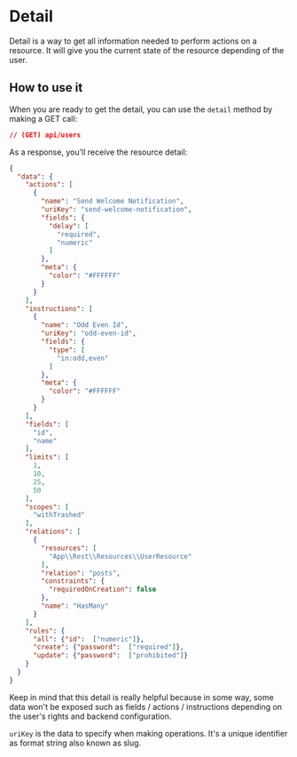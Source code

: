 # Detail

Detail is a way to get all information needed to perform actions on a resource. It will give you the current state of the resource depending of the user.

## How to use it

When you are ready to get the detail, you can use the `detail` method by making a GET call:

```json
// (GET) api/users
```

As a response, you'll receive the resource detail:

```json
{
  "data": {
    "actions": [
      {
        "name": "Send Welcome Notification",
        "uriKey": "send-welcome-notification",
        "fields": {
          "delay": [
            "required",
            "numeric"
          ]
        },
        "meta": {
          "color": "#FFFFFF"
        }
      }
    ],
    "instructions": [
      {
        "name": "Odd Even Id",
        "uriKey": "odd-even-id",
        "fields": {
          "type": [
            "in:odd,even"
          ]
        },
        "meta": {
          "color": "#FFFFFF"
        }
      }
    ],
    "fields": [
      "id",
      "name"
    ],
    "limits": [
      1,
      10,
      25,
      50
    ],
    "scopes": [
      "withTrashed"
    ],
    "relations": [
      {
        "resources": [
          "App\\Rest\\Resources\\UserResource"
        ],
        "relation": "posts",
        "constraints": {
          "requiredOnCreation": false
        },
        "name": "HasMany"
      }
    ],
    "rules": {
      "all": {"id":  ["numeric"]},
      "create": {"password":  ["required"]},
      "update": {"password":  ["prohibited"]}
    }
  }
}
```

Keep in mind that this detail is really helpful because in some way, some data won't be exposed such as fields / actions / instructions depending on the user's rights and backend configuration.

`uriKey` is the data to specify when making operations. It's a unique identifier as format string also known as slug.

